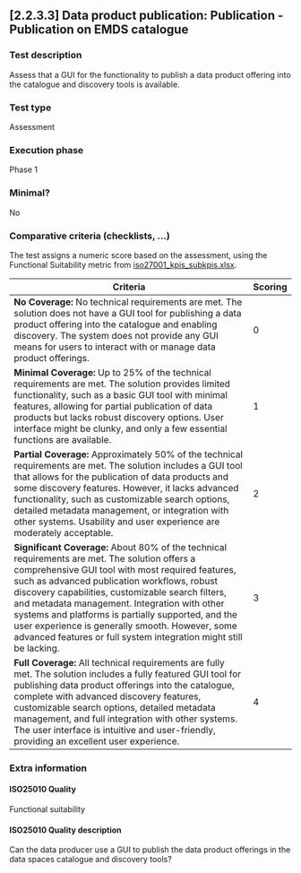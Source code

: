 
## [2.2.3.3] Data product publication: Publication - Publication on EMDS catalogue
 
### Test description
Assess that a GUI for the functionality to publish a data product offering into the catalogue and discovery tools is available.
 
### Test type
Assessment
 
### Execution phase
Phase 1
 
### Minimal?
No

### Comparative criteria (checklists, ...)
The test assigns a numeric score based on the assessment, using the Functional Suitability metric from [iso27001_kpis_subkpis.xlsx](../../../../../design_decisions/background_info/iso27001_kpis_subkpis.xlsx).

| Criteria                                                                                                                                                                                                                                                                                                                                                                                                                                                                               | Scoring          |
|----------------------------------------------------------------------------------------------------------------------------------------------------------------------------------------------------------------------------------------------------------------------------------------------------------------------------------------------------------------------------------------------------------------------------------------------------------------------------------------| ---------------- |
| **No Coverage:** No technical requirements are met. The solution does not have a GUI tool for publishing a data product offering into the catalogue and enabling discovery. The system does not provide any GUI means for users to interact with or manage data product offerings.                                                                                                                                                                                                     | 0                |
| **Minimal Coverage:** Up to 25% of the technical requirements are met. The solution provides limited functionality, such as a basic GUI tool with minimal features, allowing for partial publication of data products but lacks robust discovery options. User interface might be clunky, and only a few essential functions are available.                                                                                                                                            | 1                |
| **Partial Coverage:** Approximately 50% of the technical requirements are met. The solution includes a GUI tool that allows for the publication of data products and some discovery features. However, it lacks advanced functionality, such as customizable search options, detailed metadata management, or integration with other systems. Usability and user experience are moderately acceptable.                                                                                 | 2                |
| **Significant Coverage:** About 80% of the technical requirements are met. The solution offers a comprehensive GUI tool with most required features, such as advanced publication workflows, robust discovery capabilities, customizable search filters, and metadata management. Integration with other systems and platforms is partially supported, and the user experience is generally smooth. However, some advanced features or full system integration might still be lacking. | 3                |
| **Full Coverage:** All technical requirements are fully met. The solution includes a fully featured GUI tool for publishing data product offerings into the catalogue, complete with advanced discovery features, customizable search options, detailed metadata management, and full integration with other systems. The user interface is intuitive and user-friendly, providing an excellent user experience.                                                                       | 4                |

### Extra information
#### ISO25010 Quality
Functional suitability
#### ISO25010 Quality description
Can the data producer use a GUI to publish the data product offerings  in the data spaces catalogue and discovery tools?
    